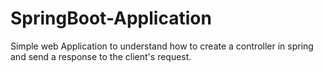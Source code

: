 # SpringBoot-Application

Simple web Application to understand how to create a controller in spring and send a response to the client's request.
